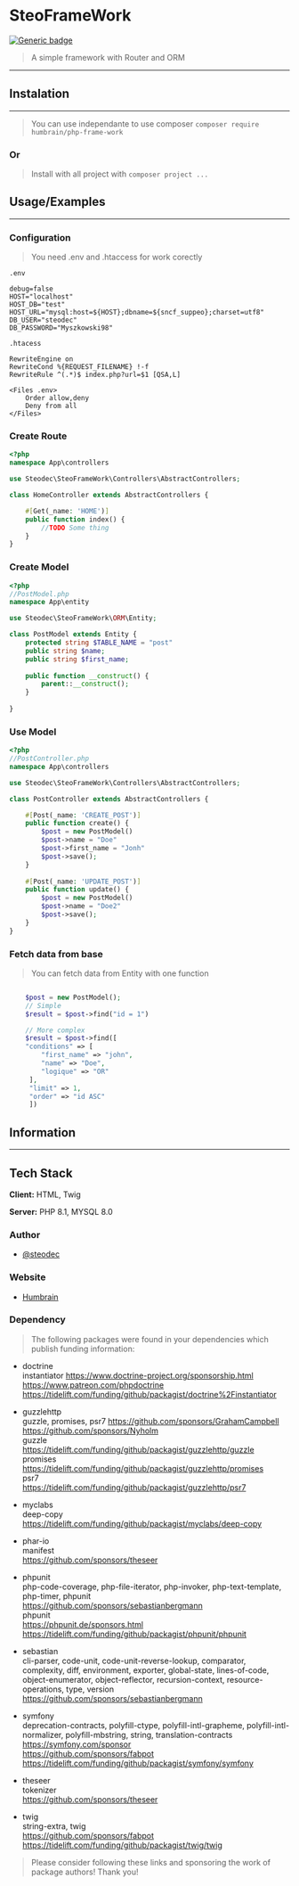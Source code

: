 # SteoFrameWork

[![Generic badge](https://img.shields.io/badge/Version-2.0.0-green.svg?style=flat-square)](https://shields.io/)
> A simple framework with Router and ORM
___

## Instalation

___
> You can use independante to use composer
> ``composer require humbrain/php-frame-work``

### Or

> Install with all project with
> ``composer project ...``

## Usage/Examples

___
### Configuration
> You need .env and .htaccess for work corectly

`.env`
````dotenv
debug=false
HOST="localhost"
HOST_DB="test"
HOST_URL="mysql:host=${HOST};dbname=${sncf_suppeo};charset=utf8"
DB_USER="steodec"
DB_PASSWORD="Myszkowski98"
````
`.htacess`
````apacheconf
RewriteEngine on
RewriteCond %{REQUEST_FILENAME} !-f
RewriteRule ^(.*)$ index.php?url=$1 [QSA,L]

<Files .env>
    Order allow,deny
    Deny from all
</Files>
````
### Create Route

````php
<?php
namespace App\controllers

use Steodec\SteoFrameWork\Controllers\AbstractControllers;

class HomeController extends AbstractControllers {

    #[Get(_name: 'HOME')]
    public function index() {
        //TODO Some thing
    }
}
````

### Create Model

````php
<?php
//PostModel.php
namespace App\entity

use Steodec\SteoFrameWork\ORM\Entity;

class PostModel extends Entity {
    protected string $TABLE_NAME = "post"
    public string $name;
    public string $first_name;
    
    public function __construct() {
        parent::__construct();
    }
        
}
````
### Use Model
````php
<?php
//PostController.php
namespace App\controllers

use Steodec\SteoFrameWork\Controllers\AbstractControllers;

class PostController extends AbstractControllers {

    #[Post(_name: 'CREATE_POST')]
    public function create() {
        $post = new PostModel()
        $post->name = "Doe"
        $post->first_name = "Jonh"
        $post->save();
    }
    
    #[Post(_name: 'UPDATE_POST')]
    public function update() {
        $post = new PostModel()
        $post->name = "Doe2"
        $post->save();
    }
}
````

### Fetch data from base

> You can fetch data from Entity with one function

````php

    $post = new PostModel();
    // Simple
    $result = $post->find("id = 1")

    // More complex
    $result = $post->find([
    "conditions" => [
        "first_name" => "john",
        "name" => "Doe",
        "logique" => "OR"
     ],
     "limit" => 1,
     "order" => "id ASC"
     ])
````

## Information

___

## Tech Stack

**Client:** HTML, Twig

**Server:** PHP 8.1, MYSQL 8.0

### Author

- [@steodec](https://www.github.com/steodec)

### Website

- [Humbrain](http://www.humbrain.com)

### Dependency

> The following packages were found in your dependencies which publish funding information:

- doctrine <br> instantiator
https://www.doctrine-project.org/sponsorship.html
https://www.patreon.com/phpdoctrine
https://tidelift.com/funding/github/packagist/doctrine%2Finstantiator

- guzzlehttp <br>
guzzle, promises, psr7
https://github.com/sponsors/GrahamCampbell
https://github.com/sponsors/Nyholm <br>
guzzle <br>
https://tidelift.com/funding/github/packagist/guzzlehttp/guzzle <br>
promises <br>
https://tidelift.com/funding/github/packagist/guzzlehttp/promises <br>
psr7 <br>
https://tidelift.com/funding/github/packagist/guzzlehttp/psr7 <br>

- myclabs <br>
deep-copy <br>
https://tidelift.com/funding/github/packagist/myclabs/deep-copy <br>

- phar-io <br>
manifest <br>
https://github.com/sponsors/theseer <br>

- phpunit <br>
php-code-coverage, php-file-iterator, php-invoker, php-text-template, php-timer, phpunit <br>
https://github.com/sponsors/sebastianbergmann <br>
phpunit <br>
https://phpunit.de/sponsors.html <br>
https://tidelift.com/funding/github/packagist/phpunit/phpunit <br>

- sebastian <br>
cli-parser, code-unit, code-unit-reverse-lookup, comparator, complexity, diff, environment, exporter, global-state,
lines-of-code, object-enumerator, object-reflector, recursion-context, resource-operations, type, version <br>
https://github.com/sponsors/sebastianbergmann <br>

- symfony <br>
deprecation-contracts, polyfill-ctype, polyfill-intl-grapheme, polyfill-intl-normalizer, polyfill-mbstring, string, 
translation-contracts <br>
https://symfony.com/sponsor <br>
https://github.com/sponsors/fabpot <br>
https://tidelift.com/funding/github/packagist/symfony/symfony <br>

- theseer <br>
tokenizer <br>
https://github.com/sponsors/theseer <br>

- twig <br>
string-extra, twig <br>
https://github.com/sponsors/fabpot <br>
https://tidelift.com/funding/github/packagist/twig/twig <br>

> Please consider following these links and sponsoring the work of package authors!
Thank you!
